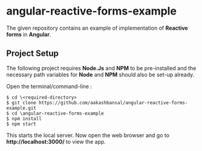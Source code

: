 # angular-reactive-forms-example
The given repository contains an example of implementation of **Reactive forms** in **Angular**.

## Project Setup

The following project requires **Node.Js** and **NPM** to be pre-installed and the necessary path variables for **Node** and **NPM** should also be set-up already.

Open the terminal/command-line :

```
$ cd \<required-directory>
$ git clone https://github.com/aakashbansal/angular-reactive-forms-example.git
$ cd \angular-reactive-forms-example
$ npm install
$ npm start
```

This starts the local server. Now open the web browser and go to **http://localhost:3000/** to view the app.

